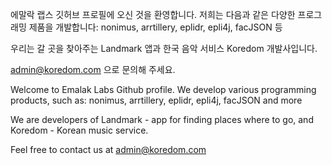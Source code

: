 에말락 랩스 깃허브 프로필에 오신 것을 환영합니다. 저희는 다음과 같은 다양한 프로그래밍 제품을 개발합니다: nonimus, arrtillery, eplidr, epli4j, facJSON 등

우리는 갈 곳을 찾아주는 Landmark 앱과 한국 음악 서비스 Koredom 개발사입니다. 

admin@koredom.com 으로 문의해 주세요.



Welcome to Emalak Labs Github profile. We develop various programming products, such as: nonimus, arrtillery, eplidr, epli4j, facJSON and more

We are developers of Landmark - app for finding places where to go, and Koredom - Korean music service. 

Feel free to contact us at admin@koredom.com
